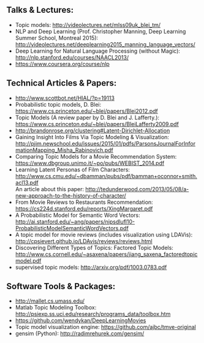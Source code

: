 ## Talks & Lectures:
* Topic models: http://videolectures.net/mlss09uk_blei_tm/
* NLP and Deep Learning (Prof. Christopher Manning, Deep Learning Summer School, Montreal 2015): http://videolectures.net/deeplearning2015_manning_language_vectors/
* Deep Learning for Natural Language Processing (without Magic): http://nlp.stanford.edu/courses/NAACL2013/
* https://www.coursera.org/course/nlp

## Technical Articles & Papers:
* http://www.scottbot.net/HIAL/?p=19113
* Probabilistic topic models, D. Blei: https://www.cs.princeton.edu/~blei/papers/Blei2012.pdf
* Topic Models (A review paper by D. Blei and J. Lafferty.): https://www.cs.princeton.edu/~blei/papers/BleiLafferty2009.pdf
* http://brandonrose.org/clustering#Latent-Dirichlet-Allocation
* Gaining Insight Into Films Via Topic Modeling & Visualization: http://pjim.newschool.edu/issues/2015/01/pdfs/ParsonsJournalForInformationMapping_Misha_Rabinovich.pdf
* Comparing Topic Models for a Movie Recommendation System: https://www.dbgroup.unimo.it/~po/pubs/WEBIST_2014.pdf
* Learning Latent Personas of Film Characters: http://www.cs.cmu.edu/~dbamman/pubs/pdf/bamman+oconnor+smith.acl13.pdf  
  An article about this paper: http://tedunderwood.com/2013/05/08/a-new-approach-to-the-history-of-character/
* From Movie Reviews to Restaurants Recommendation: https://cs224d.stanford.edu/reports/XingMargaret.pdf
* A Probabilistic Model for Semantic Word Vectors: http://ai.stanford.edu/~ang/papers/nipsdlufl10-ProbabilisticModelSemanticWordVectors.pdf
* A topic model for movie reviews (includes visualization using LDAVis): http://cpsievert.github.io/LDAvis/reviews/reviews.html
* Discovering Different Types of Topics: Factored Topic Models: http://www.cs.cornell.edu/~asaxena/papers/jiang_saxena_factoredtopicmodel.pdf
* supervised topic models: http://arxiv.org/pdf/1003.0783.pdf

## Software Tools & Packages:
* http://mallet.cs.umass.edu/
* Matlab Topic Modeling Toolbox: http://psiexp.ss.uci.edu/research/programs_data/toolbox.htm
* https://github.com/wendykan/DeepLearningMovies
* Topic model visualization engine: https://github.com/ajbc/tmve-original
* gensim (Python): http://radimrehurek.com/gensim/
